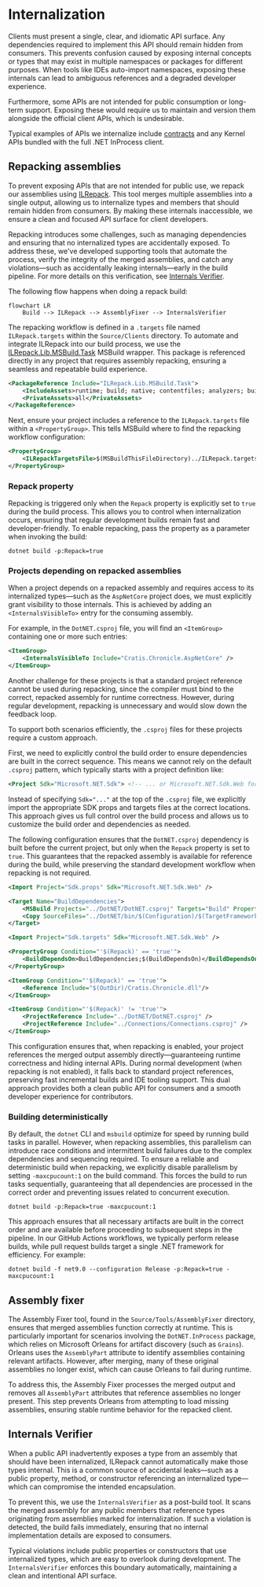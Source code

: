 # Internalization

Clients must present a single, clear, and idiomatic API surface. Any dependencies required to implement this API should remain hidden from consumers.
This prevents confusion caused by exposing internal concepts or types that may exist in multiple namespaces or packages for different purposes.
When tools like IDEs auto-import namespaces, exposing these internals can lead to ambiguous references and a degraded developer experience.

Furthermore, some APIs are not intended for public consumption or long-term support.
Exposing these would require us to maintain and version them alongside the official client APIs, which is undesirable.

Typical examples of APIs we internalize include [contracts](./contracts.md) and any Kernel APIs bundled with the full .NET InProcess client.

## Repacking assemblies

To prevent exposing APIs that are not intended for public use, we repack our assemblies using [ILRepack](https://github.com/gluck/il-repack).
This tool merges multiple assemblies into a single output, allowing us to internalize types and members that should remain hidden from consumers.
By making these internals inaccessible, we ensure a clean and focused API surface for client developers.

Repacking introduces some challenges, such as managing dependencies and ensuring that no internalized types are accidentally exposed.
To address these, we've developed supporting tools that automate the process, verify the integrity of the merged assemblies, and catch any violations—such
as accidentally leaking internals—early in the build pipeline. For more details on this verification, see [Internals Verifier](#internals-verifier).

The following flow happens when doing a repack build:

```mermaid
flowchart LR
    Build --> ILRepack --> AssemblyFixer --> InternalsVerifier
```

The repacking workflow is defined in a `.targets` file named `ILRepack.targets` within the `Source/Clients` directory.
To automate and integrate ILRepack into our build process, we use the [ILRepack.Lib.MSBuild.Task](https://github.com/ravibpatel/ILRepack.Lib.MSBuild.Task) MSBuild wrapper.
This package is referenced directly in any project that requires assembly repacking, ensuring a seamless and repeatable build experience.

```xml
<PackageReference Include="ILRepack.Lib.MSBuild.Task">
    <IncludeAssets>runtime; build; native; contentfiles; analyzers; buildtransitive</IncludeAssets>
    <PrivateAssets>all</PrivateAssets>
</PackageReference>
```

Next, ensure your project includes a reference to the `ILRepack.targets` file within a `<PropertyGroup>`.
This tells MSBuild where to find the repacking workflow configuration:

```xml
<PropertyGroup>
    <ILRepackTargetsFile>$(MSBuildThisFileDirectory)../ILRepack.targets</ILRepackTargetsFile>
</PropertyGroup>
```

### Repack property

Repacking is triggered only when the `Repack` property is explicitly set to `true` during the build process.
This allows you to control when internalization occurs, ensuring that regular development builds remain fast and developer-friendly.
To enable repacking, pass the property as a parameter when invoking the build:

```shell
dotnet build -p:Repack=true
```

### Projects depending on repacked assemblies

When a project depends on a repacked assembly and requires access to its internalized types—such as the `AspNetCore` project does,
we must explicitly grant visibility to those internals. This is achieved by adding an `<InternalsVisibleTo>` entry for the consuming assembly.

For example, in the `DotNET.csproj` file, you will find an `<ItemGroup>` containing one or more such entries:

```xml
<ItemGroup>
    <InternalsVisibleTo Include="Cratis.Chronicle.AspNetCore" />
</ItemGroup>
```

Another challenge for these projects is that a standard project reference cannot be used during repacking, since the compiler must bind to the correct,
repacked assembly for runtime correctness. However, during regular development, repacking is unnecessary and would slow down the feedback loop.

To support both scenarios efficiently, the `.csproj` files for these projects require a custom approach.

First, we need to explicitly control the build order to ensure dependencies are built in the correct sequence.
This means we cannot rely on the default `.csproj` pattern, which typically starts with a project definition like:

```xml
<Project Sdk="Microsoft.NET.Sdk"> <!-- ... or Microsoft.NET.Sdk.Web for ASP.NET Core -->
```

Instead of specifying `Sdk="..."` at the top of the `.csproj` file, we explicitly import the appropriate SDK props and targets files at the correct locations.
This approach gives us full control over the build process and allows us to customize the build order and dependencies as needed.

The following configuration ensures that the `DotNET.csproj` dependency is built before the current project, but only when the `Repack` property is set to `true`.
This guarantees that the repacked assembly is available for reference during the build, while preserving the standard development workflow when repacking is not required.

```xml
<Import Project="Sdk.props" Sdk="Microsoft.NET.Sdk.Web" />

<Target Name="BuildDependencies">
    <MSBuild Projects="../DotNET/DotNET.csproj" Targets="Build" Properties="Configuration=$(Configuration);TargetFramework=$(TargetFramework);TargetFrameworks=$(TargetFrameworks);Repack=$(Repack)" />
    <Copy SourceFiles="../DotNET/bin/$(Configuration)/$(TargetFramework)/Cratis.Chronicle.dll" DestinationFolder="$(OutDir)"/>
</Target>

<Import Project="Sdk.targets" Sdk="Microsoft.NET.Sdk.Web" />

<PropertyGroup Condition="'$(Repack)' == 'true'">
    <BuildDependsOn>BuildDependencies;$(BuildDependsOn)</BuildDependsOn>
</PropertyGroup>

<ItemGroup Condition="'$(Repack)' == 'true'">
    <Reference Include="$(OutDir)/Cratis.Chronicle.dll"/>
</ItemGroup>

<ItemGroup Condition="'$(Repack)' != 'true'">
    <ProjectReference Include="../DotNET/DotNET.csproj" />
    <ProjectReference Include="../Connections/Connections.csproj" />
</ItemGroup>
```

This configuration ensures that, when repacking is enabled, your project references the merged output assembly directly—guaranteeing runtime correctness and hiding internal APIs.
During normal development (when repacking is not enabled), it falls back to standard project references, preserving fast incremental builds and IDE tooling support.
This dual approach provides both a clean public API for consumers and a smooth developer experience for contributors.

### Building deterministically

By default, the `dotnet` CLI and `msbuild` optimize for speed by running build tasks in parallel. However, when repacking assemblies, this parallelism can introduce race conditions
and intermittent build failures due to the complex dependencies and sequencing required. To ensure a reliable and deterministic build when repacking, we explicitly disable
parallelism by setting `-maxcpucount:1` on the build command. This forces the build to run tasks sequentially, guaranteeing that all dependencies are processed in the correct order
and preventing issues related to concurrent execution.

```shell
dotnet build -p:Repack=true -maxcpucount:1
```

This approach ensures that all necessary artifacts are built in the correct order and are available before proceeding to subsequent steps in the pipeline. In our GitHub Actions workflows,
we typically perform release builds, while pull request builds target a single .NET framework for efficiency. For example:

```shell
dotnet build -f net9.0 --configuration Release -p:Repack=true -maxcpucount:1
```

## Assembly fixer

The Assembly Fixer tool, found in the `Source/Tools/AssemblyFixer` directory, ensures that merged assemblies function correctly at runtime. This is particularly important for scenarios
involving the `DotNET.InProcess` package, which relies on Microsoft Orleans for artifact discovery (such as `Grains`). Orleans uses the `AssemblyPart` attribute to identify assemblies
containing relevant artifacts. However, after merging, many of these original assemblies no longer exist, which can cause Orleans to fail during runtime.

To address this, the Assembly Fixer processes the merged output and removes all `AssemblyPart` attributes that reference assemblies no longer present. This step prevents Orleans from attempting to load missing assemblies, ensuring stable runtime behavior for the repacked client.

## Internals Verifier

When a public API inadvertently exposes a type from an assembly that should have been internalized, ILRepack cannot automatically make those types internal. This is a common source
of accidental leaks—such as a public property, method, or constructor referencing an internalized type—which can compromise the intended encapsulation.

To prevent this, we use the `InternalsVerifier` as a post-build tool. It scans the merged assembly for any public members that reference types originating from assemblies marked for
internalization. If such a violation is detected, the build fails immediately, ensuring that no internal implementation details are exposed to consumers.

Typical violations include public properties or constructors that use internalized types, which are easy to overlook during development. The `InternalsVerifier` enforces this boundary
automatically, maintaining a clean and intentional API surface.
